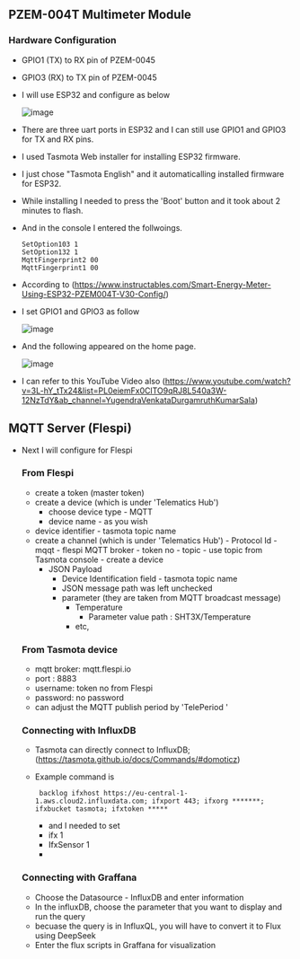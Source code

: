 ## PZEM-004T Multimeter Module



### Hardware Configuration
  - GPIO1 (TX) to RX pin of PZEM-0045
  - GPIO3 (RX) to TX pin of PZEM-0045

  - I will use ESP32 and configure as below

    ![image](https://github.com/user-attachments/assets/dbc7bad8-67e7-4603-8d1d-eb64d5027560)



  - There are three uart ports in ESP32 and I can still use GPIO1 and GPIO3 for TX and RX pins.
  - I used Tasmota Web installer for installing ESP32 firmware.
  - I just chose "Tasmota English" and it automaticalling installed firmware for ESP32.
  - While installing I needed to press the 'Boot' button and it took about 2 minutes to flash.
  - And in the console I entered the follwoings.
  
    ```
    SetOption103 1
    SetOption132 1
    MqttFingerprint2 00
    MqttFingerprint1 00
    ```
- According to (https://www.instructables.com/Smart-Energy-Meter-Using-ESP32-PZEM004T-V30-Config/)
- I set GPIO1 and GPIO3 as follow

  ![image](https://github.com/user-attachments/assets/c23bc85a-4916-43c2-ba20-e962bea2ed16)

- And the following appeared on the home page.

  ![image](https://github.com/user-attachments/assets/7e48ea61-6c56-4bb6-9528-a4f31665f410)
- I can refer to this YouTube Video also (https://www.youtube.com/watch?v=3L-hY_tTx24&list=PL0eiemFx0ClTO9qRJ8L540a3W-12NzTdY&ab_channel=YugendraVenkataDurgamruthKumarSala)

## MQTT Server (Flespi)
- Next I will configure for Flespi


  ### From Flespi
  - create a token (master token)
  - create a device (which is under 'Telematics Hub')
    - choose device type - MQTT
    - device name - as you wish
  - device identifier - tasmota topic name
  - create a channel (which is under 'Telematics Hub')
        - Protocol Id - mqqt
        - flespi MQTT broker - token no
        - topic - use topic from Tasmota console
        - create a device 
      - JSON Payload
        - Device Identification field - tasmota topic name
        - JSON message path was left unchecked
        - parameter (they are taken from MQTT broadcast message)
          - Temperature
            - Parameter value path : SHT3X/Temperature
          - etc,
            
  ### From Tasmota device
  - mqtt broker: mqtt.flespi.io
  - port : 8883
  - username: token no from Flespi
  - password: no password
  - can adjust the MQTT publish period by 'TelePeriod '
 
  ### Connecting with InfluxDB
  - Tasmota can directly connect to InfluxDB; (https://tasmota.github.io/docs/Commands/#domoticz)
  - Example command is
 
    ``` backlog ifxhost https://eu-central-1-1.aws.cloud2.influxdata.com; ifxport 443; ifxorg *******; ifxbucket tasmota; ifxtoken *****```

    - and I needed to set
    - ifx 1
    - IfxSensor 1
    - 
  ### Connecting with Graffana
  - Choose the Datasource - InfluxDB and enter information
  - In the influxDB, choose the parameter that you want to display and run the query
  - becuase the query is in InfluxQL, you will have to convert it to Flux using DeepSeek
  - Enter the flux scripts in Graffana for visualization 
